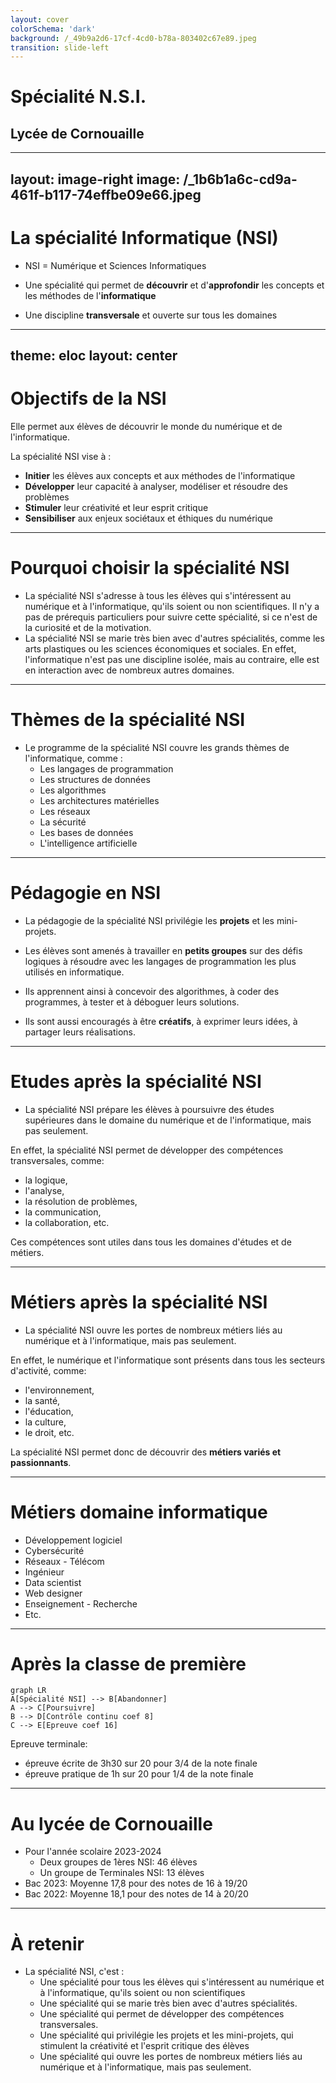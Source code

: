 ```yaml
---
layout: cover
colorSchema: 'dark'
background: /_49b9a2d6-17cf-4cd0-b78a-803402c67e89.jpeg
transition: slide-left
---
```


# Spécialité N.S.I.

## Lycée de Cornouaille






---
layout: image-right
image: /_1b6b1a6c-cd9a-461f-b117-74effbe09e66.jpeg
---

# La spécialité Informatique (NSI)


- NSI = Numérique et Sciences Informatiques

- Une spécialité qui permet de **découvrir** et d'**approfondir** les concepts et les méthodes de l'**informatique**

- Une discipline **transversale** et ouverte sur tous les domaines


---
theme: eloc
layout: center
---

# Objectifs de la NSI


Elle permet aux élèves de découvrir le monde du numérique et de l'informatique.

La spécialité NSI vise à :
  - **Initier** les élèves aux concepts et aux méthodes de l'informatique
  - **Développer** leur capacité à analyser, modéliser et résoudre des problèmes
  - **Stimuler** leur créativité et leur esprit critique
  - **Sensibiliser** aux enjeux sociétaux et éthiques du numérique




---

# Pourquoi choisir la spécialité NSI 

- La spécialité NSI s'adresse à tous les élèves qui s'intéressent au numérique et à l'informatique, qu'ils soient ou non scientifiques. Il n'y a pas de prérequis particuliers pour suivre cette spécialité, si ce n'est de la curiosité et de la motivation.
- La spécialité NSI se marie très bien avec d'autres spécialités, comme les arts plastiques ou les sciences économiques et sociales. En effet, l'informatique n'est pas une discipline isolée, mais au contraire, elle est en interaction avec de nombreux autres domaines.

---


# Thèmes de la spécialité NSI

- Le programme de la spécialité NSI couvre les grands thèmes de l'informatique, comme :
  - Les langages de programmation
  - Les structures de données
  - Les algorithmes
  - Les architectures matérielles
  - Les réseaux
  - La sécurité
  - Les bases de données
  - L'intelligence artificielle


---

# Pédagogie en NSI


- La pédagogie de la spécialité NSI privilégie les **projets** et les mini-projets. 

- Les élèves sont amenés à travailler en **petits groupes** sur des défis logiques à résoudre avec les langages de programmation les plus utilisés en informatique. 

- Ils apprennent ainsi à concevoir des algorithmes, à coder des programmes, à tester et à déboguer leurs solutions. 

- Ils sont aussi encouragés à être **créatifs**, à exprimer leurs idées, à partager leurs réalisations.


---


# Etudes après la spécialité NSI

- La spécialité NSI prépare les élèves à poursuivre des études supérieures dans le domaine du numérique et de l'informatique, mais pas seulement. 

En effet, la spécialité NSI permet de développer des compétences transversales, comme:
- la logique, 
- l'analyse, 
- la résolution de problèmes, 
- la communication, 
- la collaboration, etc. 

Ces compétences sont utiles dans tous les domaines d'études et de métiers.


---

# Métiers après la spécialité NSI


- La spécialité NSI ouvre les portes de nombreux métiers liés au numérique et à l'informatique, mais pas seulement. 

En effet, le numérique et l'informatique sont présents dans tous les secteurs d'activité, comme:

- l'environnement,
- la santé, 
- l'éducation, 
- la culture, 
- le droit, etc. 


La spécialité NSI permet donc de découvrir des **métiers variés et passionnants**.

---

# Métiers domaine informatique

  - Développement logiciel
  - Cybersécurité
  - Réseaux - Télécom
  - Ingénieur
  - Data scientist
  - Web designer
  - Enseignement - Recherche
  - Etc.


---


# Après la classe de première

```mermaid {theme: 'neutral', scale:1.8}
graph LR
A[Spécialité NSI] --> B[Abandonner] 
A --> C[Poursuivre] 
B --> D[Contrôle continu coef 8] 
C --> E[Epreuve coef 16] 
```

Epreuve terminale:
- épreuve écrite de 3h30 sur 20 pour 3/4 de la note finale
- épreuve pratique de 1h sur 20 pour 1/4 de la note finale

---


# Au lycée de Cornouaille 

- Pour l'année scolaire 2023-2024
  - Deux groupes de 1ères NSI: 46 élèves
  - Un groupe de Terminales NSI: 13 élèves
- Bac 2023: Moyenne 17,8 pour des notes de 16 à 19/20
- Bac 2022: Moyenne 18,1 pour des notes de 14 à 20/20

---


# À retenir

- La spécialité NSI, c'est :
  - Une spécialité pour tous les élèves qui s'intéressent au numérique et à l'informatique, qu'ils soient ou non scientifiques
  - Une spécialité qui se marie très bien avec d'autres spécialités.
  - Une spécialité qui permet de développer des compétences transversales.
  - Une spécialité qui privilégie les projets et les mini-projets, qui stimulent la créativité et l'esprit critique des élèves
  - Une spécialité qui ouvre les portes de nombreux métiers liés au numérique et à l'informatique, mais pas seulement.





